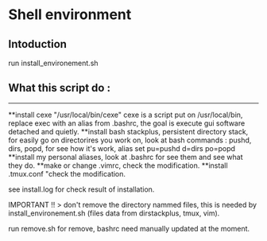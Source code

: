 # Shell environment 

## Intoduction 

run install_environement.sh 

## What this script do : 
------------------------------
**install cexe "/usr/local/bin/cexe" cexe is a script put on /usr/local/bin, replace exec with an alias from .bashrc, the goal is execute gui software detached and quietly. 
**install bash stackplus, persistent directory stack, for easily go on directorires you work on, look at bash commands : pushd, dirs, popd, for see how it's work, alias set pu=pushd d=dirs po=popd 
**install my personal aliases, look at .bashrc for see them and see what they do.
**make or change .vimrc, check the modification.
**install .tmux.conf "check the modification.

see install.log for check result of installation.

IMPORTANT !! >  don't remove the directory nammed files, this is needed by install_environement.sh (files data from dirstackplus, tmux, vim). 

run remove.sh for remove, bashrc need manually updated at the moment. 
